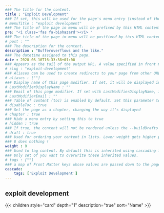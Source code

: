 ```yaml
---
### The title for the content.
title : "Exploit Development"
### If set, this will be used for the page's menu entry (instead of the `title` attribute)
# menuTitle : "exploit development"
### The title of the page in menu will be prefixed by this HTML content
pre: "<i class='fas fa-biohazard'></i> "
### The title of the page in menu will be postfixed by this HTML content
# post : ""
### The description for the content.
description : "Bufferoverflows and the like."
### The datetime assigned to this page.
date : 2020-03-10T16:33:38+01:00
### Appears as the tail of the output URL. A value specified in front matter will override the segment of the URL based on the filename.
# slug : "exploit-development"
### Aliases can be used to create redirects to your page from other URLs.
# aliases : [""]
### Display name of this page modifier. If set, it will be displayed in the footer.
# LastModifierDisplayName : ""
### Email of this page modifier. If set with LastModifierDisplayName, it will be displayed in the footer
# LastModifierEmail : ""
### Table of content (toc) is enabled by default. Set this parameter to true to disable it.
# disableToc : true
### Set the page as a chapter, changing the way it's displayed
# chapter : true
### Hide a menu entry by setting this to true
# hidden : true
### If true, the content will not be rendered unless the --buildDrafts flag is passed to the hugo command.
# draft : true
### Used for ordering your content in lists. Lower weight gets higher precedence. So content with lower weight will come first.
### 0 does nothing !
weight : 0
### Used to tag content. By default this is inherited using cascading from _index.md files
### Only set of you want to overwrite these inherited values.
# tags : [""]
### a map of Front Matter keys whose values are passed down to the page’s descendants unless overwritten by self or a closer ancestor’s cascade. 
cascade:
    tags: ['Exploit Development']
---
```


## exploit development

{{< children style="card" depth="1" description="true" sort="Name" >}}
